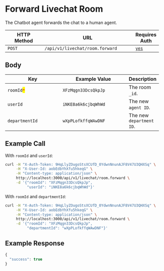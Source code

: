 # Forward Livechat Room

The Chatbot agent forwards the chat to a human agent.

<table><thead><tr><th width="163">HTTP Method</th><th width="338">URL</th><th>Requires Auth</th></tr></thead><tbody><tr><td><code>POST</code></td><td><code>/api/v1/livechat/room.forward</code></td><td><a href="../../../authentication-endpoints/"><code>yes</code></a></td></tr></tbody></table>

## Body

<table><thead><tr><th width="202.33333333333331">Key</th><th width="236">Example Value</th><th>Description</th></tr></thead><tbody><tr><td><code>roomId</code><mark style="color:red;"><code>*</code></mark></td><td><code>XFzMqgn33DcsQkpJp</code></td><td>The room <code>_id</code>.</td></tr><tr><td><code>userId</code></td><td><code>iNKE8a6k6cjbqWhWd</code></td><td>The new <code>agent ID</code>.</td></tr><tr><td><code>departmentId</code></td><td><code>wXpPLofkffqWAwDNF</code></td><td>The new <code>department ID</code>.</td></tr></tbody></table>

## Example Call

With `roomId` and `userId`:

```bash
curl -H "X-Auth-Token: 9HqLlyZOugoStsXCUfD_0YdwnNnunAJF8V47U3QHXSq" \
     -H "X-User-Id: aobEdbYhXfu5hkeqG" \
     -H "Content-type: application/json" \
     http://localhost:3000/api/v1/livechat/room.forward \
     -d '{"roomId": "XFzMqgn33DcsQkpJp", 
          "userId": "iNKE8a6k6cjbqWhWd"}'
```

With `roomId` and `departmentId`:

```bash
curl -H "X-Auth-Token: 9HqLlyZOugoStsXCUfD_0YdwnNnunAJF8V47U3QHXSq" \
     -H "X-User-Id: aobEdbYhXfu5hkeqG" \
     -H "Content-type: application/json" \
     http://localhost:3000/api/v1/livechat/room.forward \
     -d '{"roomId": "XFzMqgn33DcsQkpJp", 
          "departmentId": "wXpPLofkffqWAwDNF"}'
```

## Example Response

```javascript
{
  "success": true
}
```

